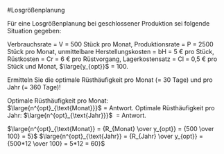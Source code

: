 #Losgrößenplanung 

Für eine Losgrößenplanung bei geschlossener Produktion sei folgende Situation gegeben:

Verbrauchsrate = V = 500 Stück pro Monat, 
Produktionsrate = P = 2500 Stück pro Monat, 
unmittelbare Herstellungskosten = bH = 5 € pro Stück, 
Rüstkosten = Cr = 6 € pro Rüstvorgang, 
Lagerkostensatz = Cl = 0,5 € pro Stück und Monat, 
$\large{y_{opt}}$ = 100.  

Ermitteln Sie die optimale Rüsthäufigkeit pro Monat (= 30 Tage) und pro Jahr (= 360 Tage)!

Optimale Rüsthäufigkeit pro Monat: $\large{n^{opt}_{\text{Monat}}}$ = Antwort.
Optimale Rüsthäufigkeit pro Jahr: $\large{n^{opt}_{\text{Jahr}}}$  = Antwort.

$\large{n^{opt}_{\text{Monat}} = {R_{Monat} \over y_{opt}} = {500 \over 100} = 5}$
$\large{n^{opt}_{\text{Jahr}} = {R_{Jahr} \over y_{opt}} = {500*12 \over 100} = 5*12 = 60}$


